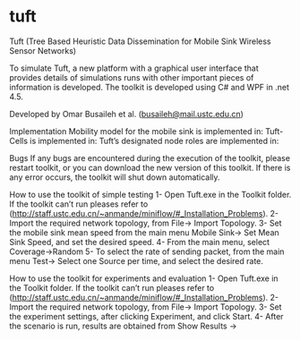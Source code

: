 # tuft
Tuft (Tree Based Heuristic Data Dissemination for Mobile Sink Wireless Sensor Networks)

To simulate Tuft, a new platform with a graphical user interface that provides details of simulations runs with other important pieces of information is developed.
The toolkit is developed using C# and WPF in .net 4.5.

Developed by Omar Busaileh et al. (busaileh@mail.ustc.edu.cn)

Implementation
Mobility model for the mobile sink is implemented in:
Tuft-Cells is implemented in: 
Tuft’s designated node roles are implemented in:

Bugs
If any bugs are encountered during the execution of the toolkit, please restart toolkit, or you can download the new version of this toolkit. If there is any error occurs, the toolkit will shut down automatically.

How to use the toolkit of simple testing
1-	Open Tuft.exe in the Toolkit folder. If the toolkit can’t run pleases refer to (http://staff.ustc.edu.cn/~anmande/miniflow/#_Installation_Problems). 
2-	Import the required network topology, from File-> Import Topology.
3-	Set the mobile sink mean speed from the main menu Mobile Sink-> Set Mean Sink Speed, and set the desired speed.
4-	From the main menu, select Coverage->Random
5-	To select the rate of sending packet, from the main menu Test-> Select one Source per time, and select the desired rate.


How to use the toolkit for experiments and evaluation
1-	Open Tuft.exe in the Toolkit folder. If the toolkit can’t run pleases refer to (http://staff.ustc.edu.cn/~anmande/miniflow/#_Installation_Problems). 
2-	Import the required network topology, from File-> Import Topology.
3-	Set the experiment settings, after clicking Experiment, and click Start.
4-	After the scenario is run, results are obtained from Show Results ->
